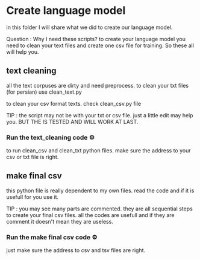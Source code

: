 # Create language model 

in this folder I will share what we did to create our language model. 

Question : Why I need these scripts? to create your language model you need to clean your text files and create one csv file for training. So these all will help you.

## text cleaning
all the text corpuses are dirty and need preprocess. to clean your txt files (for persian) use clean_text.py

to clean your csv format texts. check clean_csv.py file

TIP : the script may not be  with your txt or csv file. just a little edit may help you. BUT THE IS TESTED AND WILL WORK AT LAST. 

### Run the text_cleaning code ⚙️
to run clean_csv and clean_txt python files. make sure the address to your csv or txt file is right.


## make final csv

this python file is really dependent to my own files. read the code and if it is usefull for you use it.


TIP : you may see many parts are commented. they are all sequential steps to create your final csv files. all the codes are usefull and if they are comment it doesn't mean they are useless.

### Run the make final csv code ⚙️
just make sure the address to csv and tsv files are right.